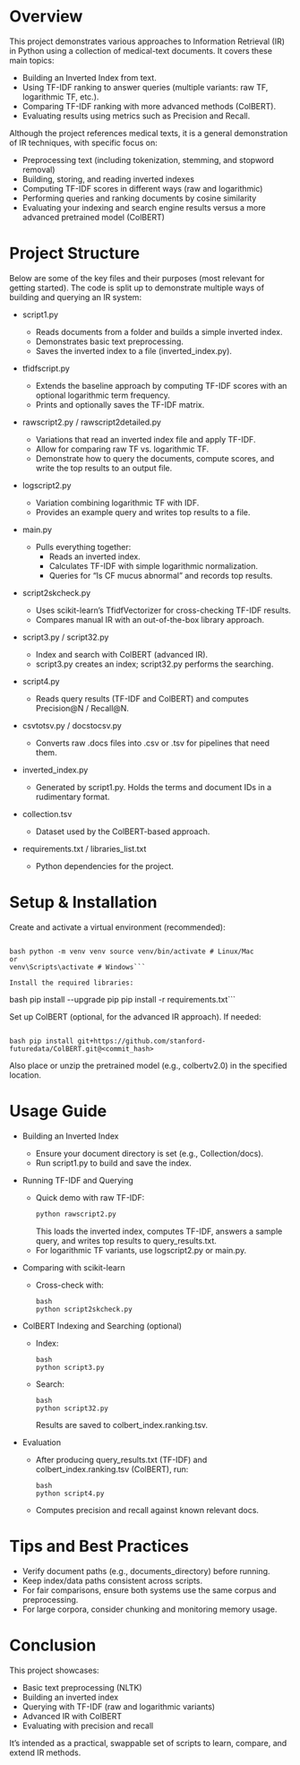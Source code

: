 # Overview

This project demonstrates various approaches to Information Retrieval (IR) in Python using a collection of medical-text documents. It covers these main topics:
- Building an Inverted Index from text.
- Using TF-IDF ranking to answer queries (multiple variants: raw TF, logarithmic TF, etc.).
- Comparing TF-IDF ranking with more advanced methods (ColBERT).
- Evaluating results using metrics such as Precision and Recall.

Although the project references medical texts, it is a general demonstration of IR techniques, with specific focus on:
- Preprocessing text (including tokenization, stemming, and stopword removal)
- Building, storing, and reading inverted indexes
- Computing TF-IDF scores in different ways (raw and logarithmic)
- Performing queries and ranking documents by cosine similarity
- Evaluating your indexing and search engine results versus a more advanced pretrained model (ColBERT)

# Project Structure

Below are some of the key files and their purposes (most relevant for getting started). The code is split up to demonstrate multiple ways of building and querying an IR system:

- script1.py
  - Reads documents from a folder and builds a simple inverted index.
  - Demonstrates basic text preprocessing.
  - Saves the inverted index to a file (inverted_index.py).

- tfidfscript.py
  - Extends the baseline approach by computing TF-IDF scores with an optional logarithmic term frequency.
  - Prints and optionally saves the TF-IDF matrix.

- rawscript2.py / rawscript2detailed.py
  - Variations that read an inverted index file and apply TF-IDF.
  - Allow for comparing raw TF vs. logarithmic TF.
  - Demonstrate how to query the documents, compute scores, and write the top results to an output file.

- logscript2.py
  - Variation combining logarithmic TF with IDF.
  - Provides an example query and writes top results to a file.

- main.py
  - Pulls everything together:
    - Reads an inverted index.
    - Calculates TF-IDF with simple logarithmic normalization.
    - Queries for “Is CF mucus abnormal” and records top results.

- script2skcheck.py
  - Uses scikit-learn’s TfidfVectorizer for cross-checking TF-IDF results.
  - Compares manual IR with an out-of-the-box library approach.

- script3.py / script32.py
  - Index and search with ColBERT (advanced IR).
  - script3.py creates an index; script32.py performs the searching.

- script4.py
  - Reads query results (TF-IDF and ColBERT) and computes Precision@N / Recall@N.

- csvtotsv.py / docstocsv.py
  - Converts raw .docs files into .csv or .tsv for pipelines that need them.

- inverted_index.py
  - Generated by script1.py. Holds the terms and document IDs in a rudimentary format.

- collection.tsv
  - Dataset used by the ColBERT-based approach.

- requirements.txt / libraries_list.txt
  - Python dependencies for the project.

# Setup & Installation

Create and activate a virtual environment (recommended):
```

bash python -m venv venv source venv/bin/activate # Linux/Mac
or
venv\Scripts\activate # Windows``` 

Install the required libraries:
```

bash pip install --upgrade pip pip install -r requirements.txt``` 

Set up ColBERT (optional, for the advanced IR approach). If needed:
```

bash pip install git+https://github.com/stanford-futuredata/ColBERT.git@<commit_hash>
``` 

Also place or unzip the pretrained model (e.g., colbertv2.0) in the specified location.

# Usage Guide

- Building an Inverted Index
  - Ensure your document directory is set (e.g., Collection/docs).
  - Run script1.py to build and save the index.

- Running TF-IDF and Querying
  - Quick demo with raw TF-IDF:
    ```bash
    python rawscript2.py
    ```
    This loads the inverted index, computes TF-IDF, answers a sample query, and writes top results to query_results.txt.
  - For logarithmic TF variants, use logscript2.py or main.py.

- Comparing with scikit-learn
  - Cross-check with:
    ```
    bash
    python script2skcheck.py
    ```

- ColBERT Indexing and Searching (optional)
  - Index:
    ```
    bash
    python script3.py
    ```
  - Search:
    ```
    bash
    python script32.py
    ```
    Results are saved to colbert_index.ranking.tsv.

- Evaluation
  - After producing query_results.txt (TF-IDF) and colbert_index.ranking.tsv (ColBERT), run:
    ```
    bash
    python script4.py
    ```
  - Computes precision and recall against known relevant docs.

# Tips and Best Practices

- Verify document paths (e.g., documents_directory) before running.
- Keep index/data paths consistent across scripts.
- For fair comparisons, ensure both systems use the same corpus and preprocessing.
- For large corpora, consider chunking and monitoring memory usage.

# Conclusion

This project showcases:
- Basic text preprocessing (NLTK)
- Building an inverted index
- Querying with TF-IDF (raw and logarithmic variants)
- Advanced IR with ColBERT
- Evaluating with precision and recall

It’s intended as a practical, swappable set of scripts to learn, compare, and extend IR methods.
```

